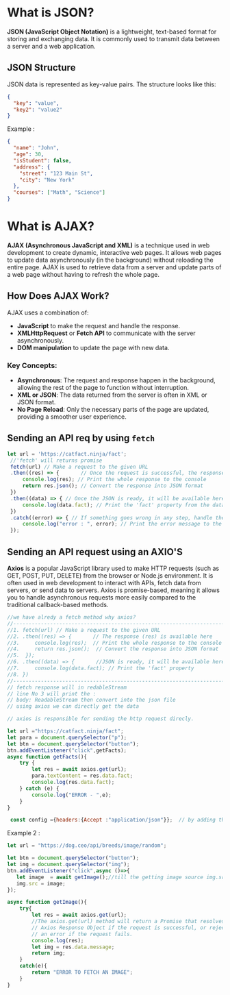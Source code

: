 # What is JSON?

**JSON (JavaScript Object Notation)** is a lightweight, text-based format for storing and exchanging data. It is commonly used to transmit data between a server and a web application.
## JSON Structure

JSON data is represented as key-value pairs. The structure looks like this:

```json
{
  "key": "value",
  "key2": "value2"
}
```

Example :

```JSON
{
  "name": "John",
  "age": 30,
  "isStudent": false,
  "address": {
    "street": "123 Main St",
    "city": "New York"
  },
  "courses": ["Math", "Science"]
}
```


# What is AJAX?

**AJAX (Asynchronous JavaScript and XML)** is a technique used in web development to create dynamic, interactive web pages. It allows web pages to update data asynchronously (in the background) without reloading the entire page. AJAX is used to retrieve data from a server and update parts of a web page without having to refresh the whole page.

## How Does AJAX Work?

AJAX uses a combination of:
- **JavaScript** to make the request and handle the response.
- **XMLHttpRequest** or **Fetch API** to communicate with the server asynchronously.
- **DOM manipulation** to update the page with new data.

### Key Concepts:
- **Asynchronous**: The request and response happen in the background, allowing the rest of the page to function without interruption.
- **XML or JSON**: The data returned from the server is often in XML or JSON format.
- **No Page Reload**: Only the necessary parts of the page are updated, providing a smoother user experience.

## Sending an API req by using `fetch`

```javascript
let url = 'https://catfact.ninja/fact'; 
 //'fetch' will returns promise
 fetch(url) // Make a request to the given URL
 .then((res) => {       // Once the request is successful, the response (res) is available here
     console.log(res); // Print the whole response to the console
     return res.json(); // Convert the response into JSON format
 })
 .then((data) => { // Once the JSON is ready, it will be available here as 'data'
     console.log(data.fact); // Print the 'fact' property from the data object to the console
 })
 .catch((error) => { // If something goes wrong in any step, handle the error here
     console.log("error : ", error); // Print the error message to the console
 });
```

## Sending an API request using an AXIO'S 

**Axios** is a popular JavaScript library used to make HTTP requests (such as GET, POST, PUT, DELETE) from the browser or Node.js environment. It is often used in web development to interact with APIs, fetch data from servers, or send data to servers. Axios is promise-based, meaning it allows you to handle asynchronous requests more easily compared to the traditional callback-based methods.

```javascript 
//we have alredy a fetch method why axios?
//------------------------------------------------------------------------------
//1. fetch(url) // Make a request to the given URL
//2. .then((res) => {       // The response (res) is available here
//3.     console.log(res);  // Print the whole response to the console
//4.     return res.json();  // Convert the response into JSON format
//5.  });
//6. .then((data) => {       //JSON is ready, it will be available here as 'data'
//7.     console.log(data.fact); // Print the 'fact' property
//8. })
//------------------------------------------------------------------------------
// fetch response will in redableStream 
// line No 3 will print the :
// body: ReadableStream then convert into the json file 
// using axios we can directly get the data

// axios is responsible for sending the http request direcly.

let url ="https://catfact.ninja/fact";
let para = document.querySelector("p");
let btn = document.querySelector("button");
btn.addEventListener("click",getFacts);
async function getFacts(){
    try {
        let res = await axios.get(url);
        para.textContent = res.data.fact;
        console.log(res.data.fact);
    } catch (e) {
        console.log("ERROR - ",e);
    }
}
```

```javascript 
 const config ={headers:{Accept :"application/json"}};  // by adding this header we can make it into an application/json form   
```

Example 2 :

```javascript 
let url = "https://dog.ceo/api/breeds/image/random";

let btn = document.querySelector("button");
let img = document.querySelector("img");
btn.addEventListener("click",async ()=>{
   let image  = await getImage();//till the getting image source img.src will not be set
   img.src = image;
});

async function getImage(){
    try{
        let res = await axios.get(url);   
        //The axios.get(url) method will return a Promise that resolves to an 
        // Axios Response Object if the request is successful, or rejects with 
        // an error if the request fails.
        console.log(res);
        let img = res.data.message;
        return img; 
    }
    catch(e){
        return "ERROR TO FETCH AN IMAGE";
    }
}
```